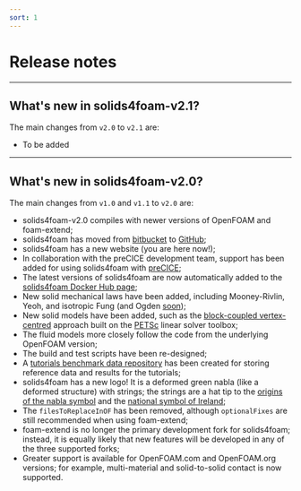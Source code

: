 ```yaml
---
sort: 1
---
```


# Release notes

---

## What's new in solids4foam-v2.1?

The main changes from `v2.0` to `v2.1` are:

* To be added

---

## What's new in solids4foam-v2.0?

The main changes from `v1.0` and `v1.1` to `v2.0` are:

* solids4foam-v2.0 compiles with newer versions of OpenFOAM and foam-extend;
* solids4foam has moved from [bitbucket](https://bitbucket.org/philip_cardiff/solids4foam-release/src/master/) to [GitHub](https://github.com/solids4foam/solids4foam);
* solids4foam has a new website (you are here now!);
* In collaboration with the preCICE development team, support has been added for using solids4foam with [preCICE](https://precice.org);
* The latest versions of solids4foam are now automatically added to the [solids4foam Docker Hub page](https://hub.docker.com/u/solids4foam);
* New solid mechanical laws have been added, including Mooney-Rivlin, Yeoh, and isotropic Fung (and Ogden [soon](https://github.com/solids4foam/solids4foam/issues/22));
* New solid models have been added, such as the [block-coupled vertex-centred](https://github.com/solids4foam/solids4foam/tree/nextRelease/src/solids4FoamModels/solidModels/vertexCentredLinGeomSolid) approach built on the [PETSc](https://petsc.org/release/) linear solver toolbox;
* The fluid models more closely follow the code from the underlying OpenFOAM version;
* The build and test scripts have been re-designed;
* A [tutorials benchmark data repository](https://github.com/solids4foam/solids4foam-tutorials-benchmark-data) has been created for storing reference data and results for the tutorials;
* solids4foam has a new logo! It is a deformed green nabla (like a deformed structure) with strings; the strings are a hat tip to the [origins of the nabla symbol](https://en.wikipedia.org/wiki/Nabla_symbol) and the [national symbol of Ireland](https://www.askaboutireland.ie/reading-room/life-society/life-society-in-ireland/overview-life-and-society/irelands-emblem/);
* The `filesToReplaceInOF` has been removed, although `optionalFixes` are still recommended when using foam-extend;
* foam-extend is no longer the primary development fork for solids4foam; instead, it is equally likely that new features will be developed in any of the three supported forks;
* Greater support is available for OpenFOAM.com and OpenFOAM.org versions; for example, multi-material and solid-to-solid contact is now supported.

